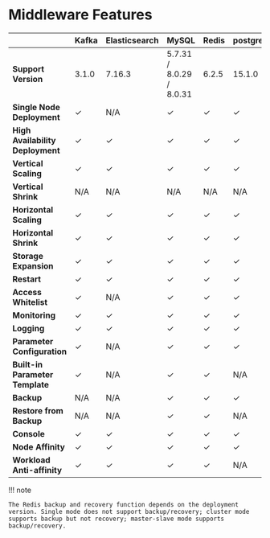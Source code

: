# Middleware Features

|      | **Kafka**   | **Elasticsearch** | **MySQL** | **Redis**                 | **postgreSQL** | **mongoDB** | **RabbitMQ** | **RocketMQ** | **MinIO** |
|-------------|-------------|-------------------|-----------|---------------------------|----------------|-------------|--------------|--------------|-----------|
| **Support Version**    | 3.1.0             | 7.16.3    | 5.7.31 / 8.0.29 / 8.0.31  | 6.2.5          | 15.1.0      | 4.2.24       | 3.9.25       | v4.5.0    | RELEASE.2023-10-07T15-07-38Z |
| **Single Node Deployment**    | ✓                 | N/A       | ✓                         | ✓              | ✓           | N/A          | ✓            | ✓         | ✓                            |
| **High Availability Deployment**   | ✓                 | ✓         | ✓                         | ✓              | ✓           | ✓            | ✓            | ✓         | ✓                            |
| **Vertical Scaling**    | ✓                 | ✓         | ✓                         | ✓              | ✓           | ✓            | ✓            | ✓         | N/A                          |
| **Vertical Shrink**    | N/A               | N/A       | N/A                       | N/A            | N/A         | N/A          | N/A          | N/A       | N/A                          |
| **Horizontal Scaling**    | ✓                 | ✓         | ✓                         | ✓              | ✓           | ✓            | ✓            | ✓         | ✓                            |
| **Horizontal Shrink**    | ✓                 | ✓         | ✓                         | ✓              | ✓           | ✓            | ✓            | ✓         | ✓                            |
| **Storage Expansion**    | ✓                 | ✓         | ✓                         | ✓              | ✓           | N/A          | ✓            | ✓         | N/A                          |
| **Restart**      | ✓                 | ✓         | ✓                         | ✓              | ✓           | ✓            | ✓            | ✓         | ✓                            |
| **Access Whitelist**   | ✓                 | N/A       | ✓                         | ✓              | ✓           | N/A          | N/A          | N/A       | N/A                          |
| **Monitoring**      | ✓                 | ✓         | ✓                         | ✓              | ✓           | ✓            | ✓            | ✓         | ✓                            |
| **Logging**      | ✓                 | ✓         | ✓                         | ✓              | ✓           | ✓            | ✓            | ✓         | ✓                            |
| **Parameter Configuration**    | ✓                 | N/A       | ✓                         | ✓              | ✓           | ✓            | N/A          | ✓         | ✓                            |
| **Built-in Parameter Template**  | ✓                 | N/A       | ✓                         | ✓              | N/A         | N/A          | N/A          | N/A       | N/A                          |
| **Backup**      | N/A               | N/A       | ✓                         | ✓              | ✓           | N/A          | N/A          | N/A       | N/A                          |
| **Restore from Backup**   | N/A               | N/A       | ✓                         | ✓              | N/A         | N/A          | N/A          | N/A       | N/A                          |
| **Console**     | ✓                 | ✓         | ✓                         | ✓              | ✓           | ✓            | ✓            | ✓         | ✓                            |
| **Node Affinity**   | ✓                 | ✓         | ✓                         | ✓              | ✓           | ✓            | ✓            | ✓         | ✓                            |
| **Workload Anti-affinity** | ✓                 | ✓         | ✓                         | ✓              | N/A         | ✓            | ✓            | ✓         | N/A                          |

!!! note

    The Redis backup and recovery function depends on the deployment version. Single mode does not support backup/recovery; cluster mode supports backup but not recovery; master-slave mode supports backup/recovery.
